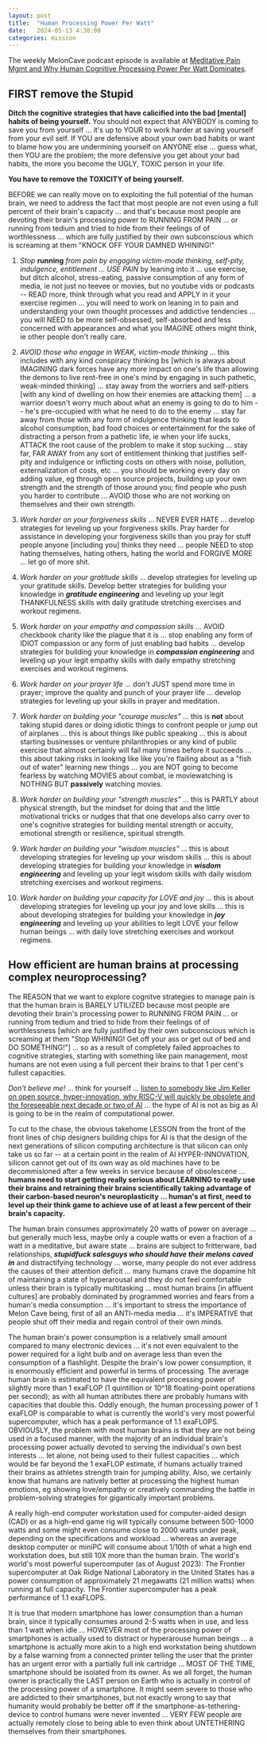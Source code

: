 ```yaml
---
layout: post
title:  "Human Processing Power Per Watt"
date:   2024-05-13 4:30:00
categories: mission
---
```


The weekly MelonCave podcast episode is available at [Meditative Pain Mgmt and Why Human Cognitive Processing Power Per Watt Dominates](https://sites.libsyn.com/499103/site/meditative-pain-mgmt-and-why-human-cognitive-processing-power-per-watt-dominates).

## FIRST remove the Stupid 

**Ditch the cognitive strategies that have calicified into the bad [mental] habits of being yourself.** You should not expect that ANYBODY is coming to save you from yourself ... it's up to YOUR to work harder at saving yourself from your evil self. If YOU are defensive about your own bad habits or want to blame how you are undermining yourself on ANYONE else ... guess what, then YOU are the problem; the more defensive you get about your bad habits, the more you become the UGLY, TOXIC person in your life. 

**You have to remove the TOXICITY of being yourself.**

BEFORE we can really move on to exploiting the full potential of the human brain, we need to address the fact that most people are not even using a full percent of their brain's capacity ... and that's because most people are devoting their brain's processing power to RUNNING FROM PAIN ... or running from tedium and tried to hide from their feelings of of worthlessness ... which are fully justified by their own subconscious which is screaming at them "KNOCK OFF YOUR DAMNED WHINING!"

1) *Stop* **running** *from pain by engaging victim-mode thinking, self-pity, indulgence, entitlement* ... *USE PAIN* by leaning into it ... use exercise, but ditch alcohol, stress-eating, passive consumption of any form of media, ie not just no teevee or movies, but no youtube vids or podcasts -- READ more, think through what you read and APPLY in it your exercise regimen ... you will need to work on leaning in to pain and understanding your own thought processes and addictive tendencies ... you will NEED to be more self-obsessed, self-absorbed and less concerned with appearances and what you IMAGINE others might think, ie other people don't really care.

2) *AVOID those who engage in WEAK, victim-mode thinking* ... this includes with any kind conspiracy thinking bs [which is always about IMAGINING dark forces have any more impact on one's life than allowing the demons to live rent-free in one's mind by engaging in such pathetic, weak-minded thinking] ... stay away from the worriers and self-pitiers [with any kind of dwelling on how their enemies are attacking them] ... a warrior doesn't worry much about what an enemy is going to do to him -- he's pre-occupied with what he need to do to the enemy ... stay far away from those with any form of indulgence thinking that leads to alcohol consumption, bad food choices or entertainment for the sake of distracting a person from a pathetic life, ie when your life sucks, ATTACK the root cause of the problem to make it stop sucking ... stay far, FAR AWAY from any sort of entitlement thinking that justifies self-pity and indulgence or inflicting costs on others with noise, pollution, externalization of costs, etc ... you should be working every day on adding value, eg through open source projects, building up your own strength and the strength of those around you; find people who push you harder to contribute ... AVOID those who are not working on themselves and their own strength.

3) *Work harder on your forgiveness skills* ... NEVER EVER HATE ... develop strategies for leveling up your forgiveness skills. Pray harder for assistance in developing your forgiveness skills than you pray for stuff people anyone [including you] thinks they need ... people NEED to stop hating themselves, hating others, hating the world and FORGIVE MORE ... let go of more shit.

4) *Work harder on your gratitude skills* ... develop strategies for leveling up your gratitude skills. Develop better strategies for building your knowledge in ***gratitude engineering*** and leveling up your legit THANKFULNESS skills with daily gratitude stretching exercises and workout regimens.

5) *Work harder on your empathy and compassion skills* ... AVOID checkbook charity like the plague that it is ... stop enabling any form of IDIOT compassion or any form of just enabling bad habits ... develop strategies for building your knowledge in ***compassion engineering*** and leveling up your legit empathy skills with daily empathy stretching exercises and workout regimens.

6) *Work harder on your prayer life* ... don't JUST spend more time in prayer; improve the quality and punch of your prayer life ... develop strategies for leveling up your skills in prayer and meditation.

7) *Work harder on building your "courage muscles"* ... this is **not** about taking stupid dares or doing idiotic things to confront people or jump out of airplanes ... this is about things like public speaking ... this is about starting businesses or venture philanthropies or any kind of public exercise that almost certainly will fail many times before it succeeds ... this about taking risks in looking like like you're flailing about as a "fish out of water" learning new things ... you are NOT going to become fearless by watching MOVIES about combat, ie moviewatching is NOTHING BUT **passively** watching movies.

8) *Work harder on building your "strength muscles"* ... this is PARTLY about physical strength, but the mindset for doing that and the little motivational tricks or nudges that that one develops also carry over to one's cognitive strategies for building mental strength or accuity, emotional strength or resilience, spiritual strength.

9) *Work harder on building your "wisdom muscles"* ... this is about developing strategies for leveling up your wisdom skills ... this is about developing strategies for building your knowledge in ***wisdom engineering*** and leveling up your legit wisdom skills with daily wisdom stretching exercises and workout regimens.

10) *Work harder on building your capacity for LOVE and joy* ... this is about developing strategies for leveling up your joy and love skills ... this is about developing strategies for building your knowledge in ***joy engineering*** and leveling up your abilities to legit LOVE your fellow human beings ... with daily love stretching exercises and workout regimens.

## How efficient are human brains at processing complex neuroprocessing?

The REASON that we want to explore cognitve strategies to manage pain is that the human brain is BARELY UTILIZED because most people are devoting their brain's processing power to RUNNING FROM PAIN ... or running from tedium and tried to hide from their feelings of of worthlessness [which are fully justified by their own subconscious which is screaming at them "Stop WHINING! Get off your ass or get out of bed and DO SOMETHING!"] ... so as a result of completely failed approaches to cognitive strategies, starting with something like pain management, most humans are not even using a full percent their brains to that 1 per cent's fullest capacities.

*Don't believe me!* ... think for yourself ... [listen to somebody like Jim Keller on open source, hyper-innovation, why RISC-V will quickly be obsolete and the foreseeable next decade or two of AI](https://www.youtube.com/watch?v=-EAY4UzPD0Y&t=954s) ... the hype of AI is not as big as AI is going to be in the realm of computational power.

To cut to the chase, the obvious takehome LESSON from the front of the front lines of chip designers building chips for AI is that the design of the next generations of silicon computing architecture is that silicon can only take us so far -- at a certain point in the realm of AI HYPER-INNOVATION, silicon cannot get out of its own way as old machines have to be decommisioned after a few weeks in service because of obsolescene ... **humans need to start getting really serious about LEARNING to really use their brains and retraining their brains scientifically taking advantage of their carbon-based neuron's neuroplasticity ... human's at first, need to level up their think game to achieve use of at least a few percent of their brain's capacity.**

The human brain consumes approximately 20 watts of power on average ... but generally much less, maybe only a couple watts or even a fraction of a watt in a meditative, but aware state ... brains are subject to fritterware, bad relationships, ***stupidfuck salesguys who should have their melons caved in*** and distractifying technology ... worse, many people do not ever address the causes of their attention deficit ... many humans crave the dopamine hit of maintaining a state of hyperarousal and they do not feel comfortable unless their brain is typically multitasking ... most human brains [in affluent cultures] are probably dominated by programmed worries and fears from a human's media consumption ... it's important to stress the importance of Melon Cave being, first of all an ANTI-media media ... it's IMPERATIVE that people shut off their media and regain control of their own minds. 

The human brain's power consumption is a relatively small amount compared to many electronic devices ... it's not even equivalent to the power required for a light bulb and on average less than even the consumption of a flashlight. Despite the brain's low power consumption, it is enormously efficient and powerful in terms of processing. The average human brain is estimated to have the equivalent processing power of slightly more than 1 exaFLOP (1 quintillion or 10^18 floating-point operations per second); as with all human attributes there are probably humans with capacities that double this. Oddly enough, the human processing power of 1 exaFLOP is comparable to what is currently the world's very most powerful supercomputer, which has a peak performance of 1.1 exaFLOPS. OBVIOUSLY, the problem with most human brains is that they are not being used in a focused manner, with the majority of an individual brain's processing power actually devoted to serving the individual's own best interests ... let alone, not being used to their fullest capacities ... which would be far beyond the 1 exaFLOP estimate, if humans actually trained their brains as athletes strength train for jumping ability. Also, we certainly know that humans are natively better at processing the highest human emotions, eg showing love/empathy or creatively commanding the battle in problem-solving strategies for gigantically important problems.

A really high-end computer workstation used for computer-aided design (CAD) or as a high-end game rig will typically consume between 500-1000 watts and some might even consume close to 2000 watts under peak, depending on the specifications and workload ... whereas an average desktop computer or miniPC will consume about 1/10th of what a high end workstation does, but still 10X more than the human brain. The world's world's most powerful supercomputer (as of August 2023): The Frontier supercomputer at Oak Ridge National Laboratory in the United States has a power consumption of approximately 21 megawatts (21 million watts) when running at full capacity. The Frontier supercomputer has a peak performance of 1.1 exaFLOPS.

It is true that modern smartphone has lower consumption than a human brain, since it typically consumes around 2-5 watts when in use, and less than 1 watt when idle ... HOWEVER most of the processing power of smartphones is actually used to distract or hyperarouse human beings ... a smartphone is actually more akin to a high end workstation being shutdown by a false warning from a connected printer telling the user that the printer has an urgent error with a partially full ink cartridge ... MOST OF THE TIME, smartphone should be isolated from its owner. As we all forget, the human owner is practically the LAST person on Earth who is actually in control of the processing power of a smartphone. It might seem severe to those who are addicted to their smartphones, but not exactly wrong to say that humanity would probably be better off if the smartphone-as-tethering-device to control humans were never invented ... VERY FEW people are actually remotely close to being able to even think about UNTETHERING themselves from their smartphones. 

